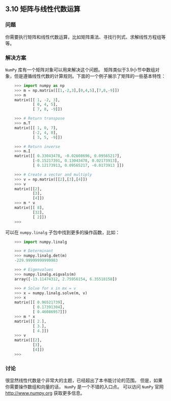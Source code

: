 ## 3.10 矩阵与线性代数运算 ##
### 问题 ###
你需要执行矩阵和线性代数运算，比如矩阵乘法、寻找行列式、求解线性方程组等等。
### 解决方案 ###
 ``NumPy`` 库有一个矩阵对象可以用来解决这个问题。
矩阵类似于3.9小节中数组对象，但是遵循线性代数的计算规则。下面的一个例子展示了矩阵的一些基本特性：
```python
    >>> import numpy as np
    >>> m = np.matrix([[1,-2,3],[0,4,5],[7,8,-9]])
    >>> m
    matrix([[ 1, -2, 3],
            [ 0, 4, 5],
            [ 7, 8, -9]])

    >>> # Return transpose
    >>> m.T
    matrix([[ 1, 0, 7],
            [-2, 4, 8],
            [ 3, 5, -9]])

    >>> # Return inverse
    >>> m.I
    matrix([[ 0.33043478, -0.02608696, 0.09565217],
            [-0.15217391, 0.13043478, 0.02173913],
            [ 0.12173913, 0.09565217, -0.0173913 ]])

    >>> # Create a vector and multiply
    >>> v = np.matrix([[2],[3],[4]])
    >>> v
    matrix([[2],
            [3],
            [4]])
    >>> m * v
    matrix([[ 8],
            [32],
            [ 2]])
    >>>

```
可以在 ``numpy.linalg`` 子包中找到更多的操作函数，比如：
```python
    >>> import numpy.linalg

    >>> # Determinant
    >>> numpy.linalg.det(m)
    -229.99999999999983

    >>> # Eigenvalues
    >>> numpy.linalg.eigvals(m)
    array([-13.11474312, 2.75956154, 6.35518158])

    >>> # Solve for x in mx = v
    >>> x = numpy.linalg.solve(m, v)
    >>> x
    matrix([[ 0.96521739],
            [ 0.17391304],
            [ 0.46086957]])
    >>> m * x
    matrix([[ 2.],
            [ 3.],
            [ 4.]])
    >>> v
    matrix([[2],
            [3],
            [4]])
    >>>

```
### 讨论 ###
很显然线性代数是个非常大的主题，已经超出了本书能讨论的范围。
但是，如果你需要操作数组和向量的话， ``NumPy`` 是一个不错的入口点。
可以访问 ``NumPy`` 官网 http://www.numpy.org 获取更多信息。
